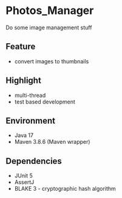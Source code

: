 # Photos_Manager

Do some image management stuff

## Feature

- convert images to thumbnails

## Highlight

- multi-thread
- test based development

## Environment

- Java 17
- Maven 3.8.6 (Maven wrapper)

## Dependencies

- JUnit 5
- AssertJ
- BLAKE 3 - cryptographic hash algorithm